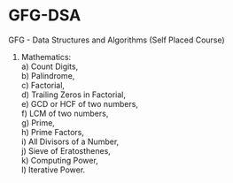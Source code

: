# GFG-DSA
GFG - Data Structures and Algorithms (Self Placed Course)

1. Mathematics:\
   a) Count Digits,\
   b) Palindrome,\
   c) Factorial,\
   d) Trailing Zeros in Factorial,\
   e) GCD or HCF of two numbers,\
   f) LCM of two numbers,\
   g) Prime,\
   h) Prime Factors,\
   i) All Divisors of a Number,\
   j) Sieve of Eratosthenes,\
   k) Computing Power,\
   l) Iterative Power.
